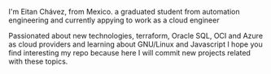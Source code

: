 I'm Eitan Chávez, from Mexico. a graduated student from automation engineering and currently appying to work as a cloud engineer

Passionated about new technologies, terraform, Oracle SQL, OCI and Azure as cloud providers
and learning about GNU/Linux and Javascript I hope you find interesting my repo because here I will commit new projects
related with these topics.

